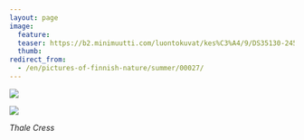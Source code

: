 ```yaml
---
layout: page
image:
  feature:
  teaser: https://b2.minimuutti.com/luontokuvat/kes%C3%A4/9/DS35130-245px.jpg
  thumb:
redirect_from:
  - /en/pictures-of-finnish-nature/summer/00027/
---
```


![](https://b2.minimuutti.com/luontokuvat/kes%C3%A4/9/DS35129-800px.jpg)

![](https://b2.minimuutti.com/luontokuvat/kes%C3%A4/9/DS35130-800px.jpg)

*Thale Cress*
